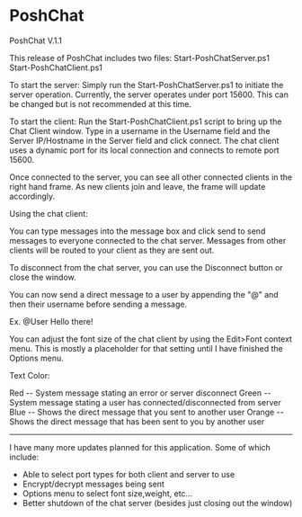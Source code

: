 PoshChat
========
PoshChat V.1.1

This release of PoshChat includes two files:
Start-PoshChatServer.ps1
Start-PoshChatClient.ps1

To start the server:
Simply run the Start-PoshChatServer.ps1 to initiate the server operation.
Currently, the server operates under port 15600. This can be changed but is not recommended at this time. 

To start the client:
Run the Start-PoshChatClient.ps1 script to bring up the Chat Client window. Type in a username in the Username field and the Server IP/Hostname
in the Server field and click connect. The chat client uses a dynamic port for its local connection and connects to remote port 15600.

Once connected to the server, you can see all other connected clients in the right hand frame. As new clients join and leave, the frame will update accordingly.


Using the chat client:

You can type messages into the message box and click send to send messages to everyone connected to the chat server. Messages from other clients will be routed
to your client as they are sent out.

To disconnect from the chat server, you can use the Disconnect button or close the window.

You can now send a direct message to a user by appending the "@" and then their username before sending a message.

Ex. @User Hello there!

You can adjust the font size of the chat client by using the Edit>Font context menu. This is mostly a placeholder for that setting until I have finished the Options menu.

Text Color:

Red -- System message stating an error or server disconnect
Green -- System message stating a user has connected/disconnected from server
Blue -- Shows the direct message that you sent to another user
Orange -- Shows the direct message that has been sent to you by another user

---------------------------------

I have many more updates planned for this application. Some of which include:
- Able to select port types for both client and server to use
- Encrypt/decrypt messages being sent
- Options menu to select font size,weight, etc...
- Better shutdown of the chat server (besides just closing out the window)
